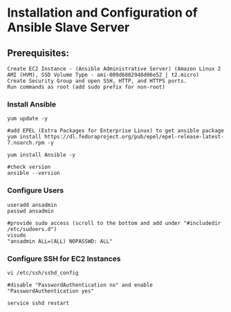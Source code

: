 # Installation and Configuration of Ansible Slave Server

## Prerequisites:
```
Create EC2 Instance - (Ansible Administrative Server) (Amazon Linux 2 AMI (HVM), SSD Volume Type - ami-009d6802948d06e52 | t2.micro)
Create Security Group and open SSH, HTTP, and HTTPS ports.
Run commands as root (add sudo prefix for non-root)
```
### Install Ansible
```
yum update -y

#add EPEL (Extra Packages for Enterprise Linux) to get ansible package
yum install https://dl.fedoraproject.org/pub/epel/epel-release-latest-7.noarch.rpm -y

yum install Ansible -y

#check version
ansible --version
```
### Configure Users
```
useradd ansadmin
passwd ansadmin

#provide sudo access (scroll to the bottom and add under "#includedir /etc/sudoers.d")
visudo
"ansadmin ALL=(ALL) NOPASSWD: ALL"
```
### Configure SSH for EC2 Instances
```
vi /etc/ssh/sshd_config

#disable "PasswordAuthentication no" and enable "PasswordAuthentication yes"

service sshd restart
```
